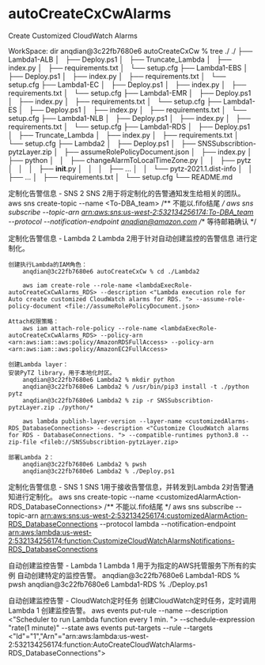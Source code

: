 # autoCreateCxCwAlarms
Create Customized CloudWatch Alarms


WorkSpace: dir <autoCreateCxCw>
anqdian@3c22fb7680e6 autoCreateCxCw % tree ./
./
├── Lambda1-ALB
│   ├── Deploy.ps1
│   ├── Truncate_Lambda
│   ├── index.py
│   ├── requirements.txt
│   └── setup.cfg
├── Lambda1-EBS
│   ├── Deploy.ps1
│   ├── index.py
│   ├── requirements.txt
│   └── setup.cfg
├── Lambda1-EC
│   ├── Deploy.ps1
│   ├── index.py
│   ├── requirements.txt
│   └── setup.cfg
├── Lambda1-EMR
│   ├── Deploy.ps1
│   ├── index.py
│   ├── requirements.txt
│   └── setup.cfg
├── Lambda1-ES
│   ├── Deploy.ps1
│   ├── index.py
│   ├── requirements.txt
│   └── setup.cfg
├── Lambda1-NLB
│   ├── Deploy.ps1
│   ├── index.py
│   ├── requirements.txt
│   └── setup.cfg
├── Lambda1-RDS
│   ├── Deploy.ps1
│   ├── Truncate_Lambda
│   ├── index.py
│   ├── requirements.txt
│   └── setup.cfg
├── Lambda2
│   ├── Deploy.ps1
│   ├── SNSSubscribtion-pytzLayer.zip
│   ├── assumeRolePolicyDocument.json
│   ├── index.py
│   ├── python
│   │   ├── changeAlarmToLocalTimeZone.py
│   │   ├── pytz
│   │   │   ├── __init__.py
│   │   │   ├── ...
│   │   └── pytz-2021.1.dist-info
│   │       ├── ...
│   ├── requirements.txt
│   └── setup.cfg
└── README.md




定制化告警信息 - SNS 2
SNS 2用于将定制化的告警通知发生给相关的团队。
    aws sns create-topic --name <To-DBA_team>    /** 不能以.fifo结尾 */
    aws sns subscribe --topic-arn <arn:aws:sns:us-west-2:532134256174:To-DBA_team> --protocol <email> --notification-endpoint <anqdian@amazon.com>    /** 等待邮箱确认 */


定制化告警信息 - Lambda 2
Lambda 2用于针对自动创建监控的告警信息 进行定制化。

    创建执行Lambda的IAM角色：
        anqdian@3c22fb7680e6 autoCreateCxCw % cd ./Lambda2

        aws iam create-role --role-name <lambdaExecRole-autoCreateCxCwAlarms_RDS> --description <"Lambda execution role for Auto create customized CloudWatch alarms for RDS. "> --assume-role-policy-document <file://assumeRolePolicyDocument.json>

    Attach权限策略：
        aws iam attach-role-policy --role-name <lambdaExecRole-autoCreateCxCwAlarms_RDS> --policy-arn <arn:aws:iam::aws:policy/AmazonRDSFullAccess> --policy-arn <arn:aws:iam::aws:policy/AmazonEC2FullAccess>

    创建Lambda layer：
    安装PyTZ library，用于本地化时区。
        anqdian@3c22fb7680e6 Lambda2 % mkdir python
        anqdian@3c22fb7680e6 Lambda2 % /usr/bin/pip3 install -t ./python pytz
        anqdian@3c22fb7680e6 Lambda2 % zip -r SNSSubscribtion-pytzLayer.zip ./python/*

        aws lambda publish-layer-version --layer-name <customizedAlarms-RDS_DatabaseConnections> --description <"Customize CloudWatch alarms for RDS - DatabaseConnections. "> --compatible-runtimes python3.8 --zip-file <fileb://SNSSubscribtion-pytzLayer.zip>

    部署Lambda 2：
        anqdian@3c22fb7680e6 Lambda2 % pwsh
        anqdian@3c22fb7680e6 Lambda2 % ./Deploy.ps1


定制化告警信息 - SNS 1
SNS 1用于接收告警信息，并转发到Lambda 2对告警通知进行定制化。
    aws sns create-topic --name <customizedAlarmAction-RDS_DatabaseConnections>    /** 不能以.fifo结尾 */
    aws sns subscribe --topic-arn <arn:aws:sns:us-west-2:532134256174:customizedAlarmAction-RDS_DatabaseConnections> --protocol lambda --notification-endpoint <arn:aws:lambda:us-west-2:532134256174:function:CustomizeCloudWatchAlarmsNotifications-RDS_DatabaseConnections>


自动创建监控告警 - Lambda 1
Lambda 1 用于为指定的AWS托管服务下所有的实例 自动创建特定的监控告警。
    anqdian@3c22fb7680e6 Lambda1-RDS % pwsh
    anqdian@3c22fb7680e6 Lambda1-RDS % ./Deploy.ps1


自动创建监控告警 - CloudWatch定时任务
创建CloudWatch定时任务，定时调用Lambda 1 创建监控告警。
  aws events put-rule --name <AutoCreateCloudWatchAlarms> --description <"Scheduler to run Lambda function <AutoCreateCloudWatchAlarms> every 1 min. "> --schedule-expression "rate(1 minute)" --state <ENABLED>
  aws events put-targets --rule <AutoCreateCloudWatchAlarms> --targets <"Id"="1","Arn"="arn:aws:lambda:us-west-2:532134256174:function:AutoCreateCloudWatchAlarms-RDS_DatabaseConnections">
